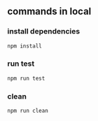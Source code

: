 ## commands in local

### install dependencies

```bash
npm install
```

### run test

```bash
npm run test
```

### clean

```bash
npm run clean
```